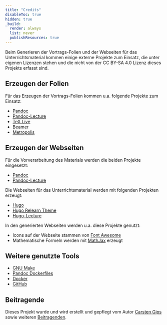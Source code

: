 ```yaml
---
title: "Credits"
disableToc: true
hidden: true
_build:
  render: always
  list: never
  publishResources: true
---
```



Beim Generieren der Vortrags-Folien und der Webseiten für das Unterrichtsmaterial
kommen einige externe Projekte zum Einsatz, die unter eigenen Lizenzen stehen und
die nicht von der CC BY-SA 4.0 Lizenz dieses Projekts erfasst sind.


## Erzeugen der Folien

Für das Erzeugen der Vortrags-Folien kommen u.a. folgende Projekte zum Einsatz:

*   [Pandoc](https://github.com/jgm/pandoc)
*   [Pandoc-Lecture](https://github.com/cagix/pandoc-lecture)
*   [TeX Live](http://tug.org/texlive/)
*   [Beamer](https://github.com/josephwright/beamer)
*   [Metropolis](https://github.com/matze/mtheme)


## Erzeugen der Webseiten

Für die Vorverarbeitung des Materials werden die beiden Projekte eingesetzt:

*   [Pandoc](https://github.com/jgm/pandoc)
*   [Pandoc-Lecture](https://github.com/cagix/pandoc-lecture)

Die Webseiten für das Unterrichtsmaterial werden mit folgenden Projekten erzeugt:

*   [Hugo](https://github.com/gohugoio/hugo)
*   [Hugo Relearn Theme](https://github.com/McShelby/hugo-theme-relearn)
*   [Hugo-Lecture](https://github.com/cagix/Hugo-Lecture)

In den generierten Webseiten werden u.a. diese Projekte genutzt:

*   Icons auf der Webseite stammen von [Font Awesome](https://fontawesome.com)
*   Mathematische Formeln werden mit [MathJax](https://www.mathjax.org/) erzeugt


## Weitere genutzte Tools

*   [GNU Make](https://www.gnu.org/software/make/)
*   [Pandoc Dockerfiles](https://github.com/pandoc/dockerfiles)
*   [Docker](https://www.docker.com/)
*   [GitHub](https://github.com/)


## Beitragende

Dieses Projekt wurde und wird erstellt und gepflegt vom Autor [Carsten Gips](https://github.com/cagix)
sowie weiteren [Beitragenden](https://github.com/PM-Dungeon/PM-Lecture/graphs/contributors).
